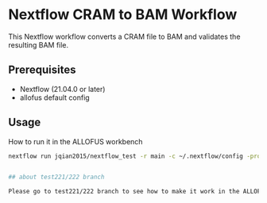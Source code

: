 
# Nextflow CRAM to BAM Workflow

This Nextflow workflow converts a CRAM file to BAM and validates the resulting BAM file.

## Prerequisites

- Nextflow (21.04.0 or later)
- allofus default config

## Usage

How to run it in the ALLOFUS workbench

```bash
nextflow run jqian2015/nextflow_test -r main -c ~/.nextflow/config -profile gls 


## about test221/222 branch  

Please go to test221/222 branch to see how to make it work in the ALLOFUS workbench, with or wihtout using extra -profile 
